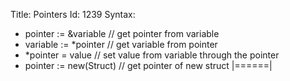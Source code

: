 Title: Pointers
Id: 1239
Syntax:
 - pointer := &variable // get pointer from variable
 - variable := *pointer // get variable from pointer
 - *pointer = value // set value from variable through the pointer
 - pointer := new(Struct) // get pointer of new struct
|======|
